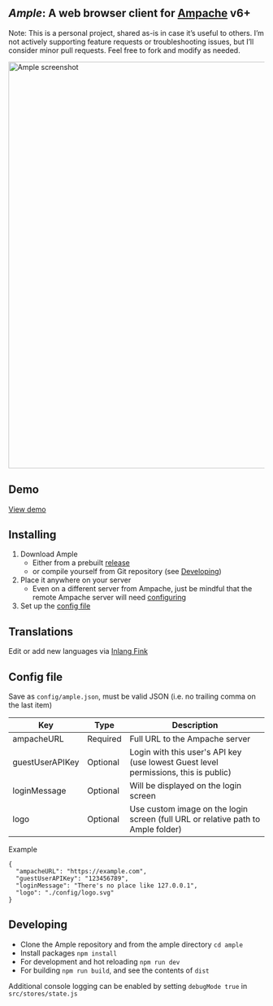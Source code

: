 ## _Ample_: A web browser client for [Ampache](https://ampache.org/) v6+

Note: This is a personal project, shared as-is in case it’s useful to others. I’m not actively supporting feature requests or troubleshooting issues, but I’ll consider minor pull requests. Feel free to fork and modify as needed.

<img src="https://github.com/mitchray/ample/assets/5735900/194c98a2-db2b-4f6c-be3b-92c80342436a" width=800 alt="Ample screenshot" />

## Demo

[View demo](https://ample-player.vercel.app)

## Installing

1. Download Ample
    - Either from a prebuilt [release](https://github.com/mitchray/ample/releases)
    - or compile yourself from Git repository (see [Developing](#developing))
2. Place it anywhere on your server
    - Even on a different server from Ampache, just be mindful that the remote Ampache server will need [configuring](<https://github.com/mitchray/ample/wiki/Connecting-to-a-remote-Ampache-server-(CORS)>)
3. Set up the [config file](#config-file)

## Translations

Edit or add new languages via [Inlang Fink](https://inlang.com/editor/github.com/mitchray/ample)

## Config file

Save as `config/ample.json`, must be valid JSON (i.e. no trailing comma on the last item)

| Key             | Type     | Description                                                                         |
| --------------- | -------- | ----------------------------------------------------------------------------------- |
| ampacheURL      | Required | Full URL to the Ampache server                                                      |
| guestUserAPIKey | Optional | Login with this user's API key (use lowest Guest level permissions, this is public) |
| loginMessage    | Optional | Will be displayed on the login screen                                               |
| logo            | Optional | Use custom image on the login screen (full URL or relative path to Ample folder)    |

Example

```
{
  "ampacheURL": "https://example.com",
  "guestUserAPIKey": "123456789",
  "loginMessage": "There's no place like 127.0.0.1",
  "logo": "./config/logo.svg"
}
```

## Developing

-   Clone the Ample repository and from the ample directory `cd ample`
-   Install packages `npm install`
-   For development and hot reloading `npm run dev`
-   For building `npm run build`, and see the contents of `dist`

Additional console logging can be enabled by setting `debugMode true` in `src/stores/state.js`
